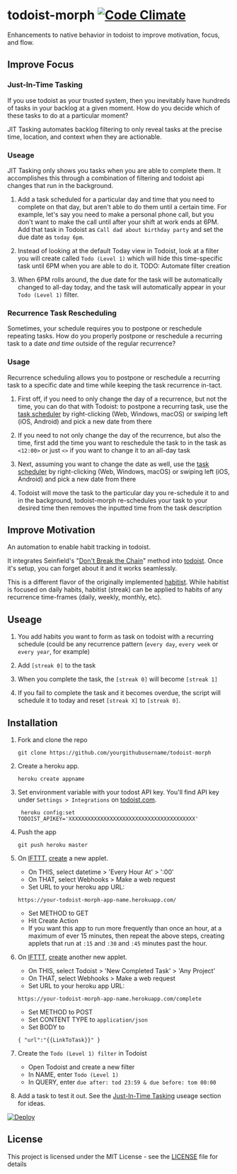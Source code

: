 # todoist-morph  [![Code Climate](https://codeclimate.com/github/briankaemingk/todoist-morph/badges/gpa.svg)](https://codeclimate.com/github/briankaemingk/todoist-morph)
Enhancements to native behavior in todoist to improve motivation, focus, and flow.

## Improve Focus

### Just-In-Time Tasking
If you use todoist as your trusted system, then you inevitably have hundreds of tasks in your backlog at a given moment. How do you decide which of these tasks to do at a particular moment? 

JIT Tasking automates backlog filtering to only reveal tasks at the precise time, location, and context when they are actionable.

### Useage

JIT Tasking only shows you tasks when you are able to complete them. It accomplishes this through a combination of filtering and todoist api changes that run in the background.

1. Add a task scheduled for a particular day and time that you need to complete on that day, but aren't able to do them until a certain time. For example, let's say you need to make a personal phone call, but you don't want to make the call until after your shift at work ends at 6PM. Add that task in Todoist as `Call dad about birthday party` and set the due date as `today 6pm`.

2. Instead of looking at the default Today view in Todoist, look at a filter you will create called `Todo (Level 1)` which will hide this time-specific task until 6PM when you are able to do it. TODO: Automate filter creation

3. When 6PM rolls around, the due date for the task will be automatically changed to all-day today, and the task will automatically appear in your `Todo (Level 1)` filter.

### Recurrence Task Rescheduling

Sometimes, your schedule requires you to postpone or reschedule repeating tasks. How do you properly postpone or reschedule a recurring task to a date *and time* outside of the regular recurrence?

### Usage

Recurrence scheduling allows you to postpone or reschedule a recurring task to a specific date and time while keeping the task recurrence in-tact.

1. First off, if you need to only change the day of a recurrence, but not the time, you can do that with Todoist: to postpone a recurring task, use the [task scheduler](https://support.todoist.com/hc/articles/205325931) by right-clicking (Web, Windows, macOS) or swiping left (iOS, Android) and pick a new date from there

2. If you need to not only change the day of the recurrence, but also the time, first add the time you want to reschedule the task to in the task as `<12:00>` or just `<>` if you want to change it to an all-day task

3. Next, assuming you want to change the date as well, use the [task scheduler](https://support.todoist.com/hc/articles/205325931) by right-clicking (Web, Windows, macOS) or swiping left (iOS, Android) and pick a new date from there

4. Todoist will move the task to the particular day you re-schedule it to and in the background, todoist-morph re-schedules your task to your desired time then removes the inputted time from the task description

## Improve Motivation

An automation to enable habit tracking in todoist. 

It integrates Seinfield's "[Don't Break the Chain](https://lifehacker.com/281626/jerry-seinfelds-productivity-secret)" method into [todoist](http://todoist.com/). Once it's setup, you can forget about it and it works seamlessly.

This is a different flavor of the originally implemented [habitist](https://github.com/amitness/habitist). While habitist is focused on daily habits, habitist (streak) can be applied to habits of any recurrence time-frames (daily, weekly, monthly, etc).

## Useage

1. You add habits you want to form as task on todoist with a recurring schedule (could be any recurrence pattern (`every day`, `every week` or `every year`, for example)

2. Add `[streak 0]` to the task

3. When you complete the task, the `[streak 0]` will become `[streak 1]`

4. If you fail to complete the task and it becomes overdue, the script will schedule it to today and reset `[streak X]` to `[streak 0]`.

## Installation

1. Fork and clone the repo
    ```
    git clone https://github.com/yourgithubusername/todoist-morph
    ```
2. Create a heroku app.
    ```
    heroku create appname
    ```
3. Set environment variable with your todost API key. You'll find API key under `Settings > Integrations` on [todoist.com](https://todoist.com).
    ```
     heroku config:set TODOIST_APIKEY='XXXXXXXXXXXXXXXXXXXXXXXXXXXXXXXXXXXXXXXX'
    ``` 

4. Push the app
    ```
    git push heroku master
    ```
 
5. On [IFTTT](http://ifttt.com/), [create](https://ifttt.com/create) a new applet. 
    - On THIS, select datetime > 'Every Hour At' > ':00' 
    - On THAT, select Webhooks > Make a web request
    - Set URL to your heroku app URL:
    ```
    https://your-todoist-morph-app-name.herokuapp.com/
    ```
    - Set METHOD to GET
    - Hit Create Action
    - If you want this app to run more frequently than once an hour, at a maximum of ever 15 minutes, then repeat the above steps, creating applets that run at `:15` and `:30` and `:45` minutes past the hour.
    
6. On [IFTTT](http://ifttt.com/), [create](https://ifttt.com/create) another new applet. 
    - On THIS, select Todoist > 'New Completed Task' > 'Any Project' 
    - On THAT, select Webhooks > Make a web request
    - Set URL to your heroku app URL:
    ```
    https://your-todoist-morph-app-name.herokuapp.com/complete
    ```
    - Set METHOD to POST
    - Set CONTENT TYPE to `application/json`
    - Set BODY to 
    ```
    { "url":"{{LinkToTask}}" }
    ```
    
7. Create the `Todo (Level 1) filter` in Todoist
    - Open Todoist and create a new filter 
    - In NAME, enter `Todo (Level 1)`
    - In QUERY, enter `due after: tod 23:59 & due before: tom 00:00`

8. Add a task to test it out. See the [Just-In-Time Tasking](#just-in-time-tasking) useage section for ideas.
    
 [![Deploy](https://www.herokucdn.com/deploy/button.svg)](https://heroku.com/deploy)

## License

This project is licensed under the MIT License - see the [LICENSE](LICENSE) file for details
